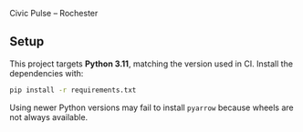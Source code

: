 Civic Pulse – Rochester

## Setup

This project targets **Python 3.11**, matching the version used in CI. Install the
dependencies with:

```bash
pip install -r requirements.txt
```

Using newer Python versions may fail to install `pyarrow` because wheels are
not always available.
